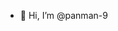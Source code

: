 - 👋 Hi, I’m @panman-9

<!---
panman-9/panman-9 is a ✨ special ✨ repository because its `README.md` (this file) appears on your GitHub profile.
You can click the Preview link to take a look at your changes.
--->
